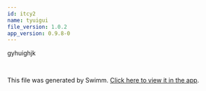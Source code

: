 ```yaml
---
id: itcy2
name: tyuigui
file_version: 1.0.2
app_version: 0.9.8-0
---
```


gyhuighjk




<br/>

This file was generated by Swimm. [Click here to view it in the app](http://localhost:5000/repos/ls4DA2fLasmQuEbT4ipw/docs/itcy2).